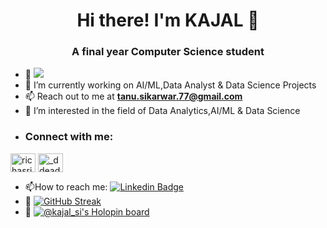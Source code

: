 <h1 align="center">Hi there! I'm KAJAL 👋</h1>
<h3 align="center">A final year Computer Science student</h3>

- 👀 ![](https://komarev.com/ghpvc/?username=kajal-0001)
- 🔭 I’m currently working on AI/ML,Data Analyst & Data Science Projects
- 📫 Reach out to me at **tanu.sikarwar.77@gmail.com**
- 👀 I’m interested in the field of Data Analytics,AI/ML & Data Science
- <h3 align="left">Connect with me:</h3>
<p align="left">
<a href="https://linkedin.com/in/kajal-singh-16659422b/" target="blank"><img align="center" src="https://raw.githubusercontent.com/rahuldkjain/github-profile-readme-generator/master/src/images/icons/Social/linked-in-alt.svg" alt="richasri" height="30" width="40" /></a>
<a href="https://instagram.com/__tanuusingh__" target="blank"><img align="center" src="https://raw.githubusercontent.com/rahuldkjain/github-profile-readme-generator/master/src/images/icons/Social/instagram.svg" alt="_ddead.end_" height="30" width="40" /></a>
</p>

- :mailbox:How to reach me: [![Linkedin Badge](https://img.shields.io/badge/-kakbar-blue?style=flat&logo=Linkedin&logoColor=white)](https://www.linkedin.com/in/kajal-singh-16659422b/)
- 🔭 [![GitHub Streak](https://github-readme-streak-stats.herokuapp.com?user=kajal-0001&theme=highcontrast&hide_border=true)](https://git.io/streak-stats)
- 🔭 [![@kajal_si's Holopin board](https://holopin.io/api/user/board?user=kajal_si)](https://holopin.io/@kajal_si)
